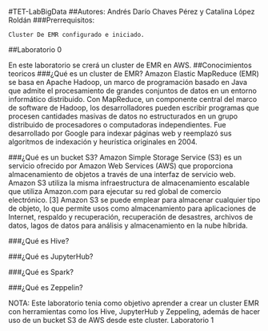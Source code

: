 #TET-LabBigData
##Autores: Andrés Darío Chaves Pérez y Catalina López Roldán
###Prerrequisitos:

    Cluster De EMR configurado e iniciado.

##Laboratorio 0

En este laboratorio se crerá un cluster de EMR en AWS.
##Conocimientos teoricos
###¿Qué es un cluster de EMR?
Amazon Elastic MapReduce (EMR) se basa en Apache Hadoop, un marco de programación basado en Java que admite el procesamiento de grandes conjuntos de datos en un entorno informático distribuido. Con MapReduce, un componente central del marco de software de Hadoop, los desarrolladores pueden escribir programas que procesen cantidades masivas de datos no estructurados en un grupo distribuido de procesadores o computadoras independientes. Fue desarrollado por Google para indexar páginas web y reemplazó sus algoritmos de indexación y heurística originales en 2004.

###¿Qué es un bucket S3?
Amazon Simple Storage Service (S3) es un servicio ofrecido por Amazon Web Services (AWS) que proporciona almacenamiento de objetos a través de una interfaz de servicio web. Amazon S3 utiliza la misma infraestructura de almacenamiento escalable que utiliza Amazon.com para ejecutar su red global de comercio electrónico. [3] Amazon S3 se puede emplear para almacenar cualquier tipo de objeto, lo que permite usos como almacenamiento para aplicaciones de Internet, respaldo y recuperación, recuperación de desastres, archivos de datos, lagos de datos para análisis y almacenamiento en la nube híbrida.

###¿Qué es Hive?

###¿Qué es JupyterHub?

###¿Qué es Spark?

###¿Qué es Zeppelin?


NOTA: Este laboratorio tenia como objetivo aprender a crear un cluster EMR con herramientas como los Hive, JupyterHub y Zeppeling, además de hacer uso de un bucket S3 de AWS desde este cluster.
Laboratorio 1
